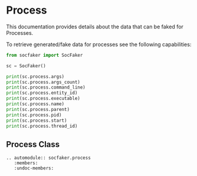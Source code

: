 # Process

This documentation provides details about the data that can be faked for Processes.

To retrieve generated/fake data for processes see the following capabilities:


```python
from socfaker import SocFaker

sc = SocFaker()

print(sc.process.args)
print(sc.process.args_count)
print(sc.process.command_line)
print(sc.process.entity_id)
print(sc.process.executable)
print(sc.process.name)
print(sc.process.parent)
print(sc.process.pid)
print(sc.process.start)
print(sc.process.thread_id)
```

## Process Class

```eval_rst
.. automodule:: socfaker.process
   :members:
   :undoc-members:
```
